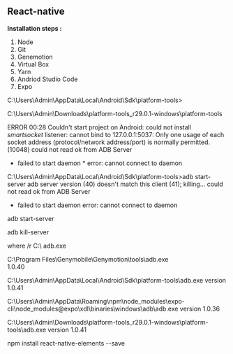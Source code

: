 <h2>React-native</h2>


<b>Installation steps :</b>

1. Node
2. Git
3. Genemotion
4. Virtual Box
5. Yarn
6. Andriod Studio Code
7. Expo


C:\Users\Admin\AppData\Local\Android\Sdk\platform-tools>


C:\Users\Admin\Downloads\platform-tools_r29.0.1-windows\platform-tools


ERROR
00:28
Couldn't start project on Android: could not install *smartsocket* listener: cannot bind to 127.0.0.1:5037: Only one usage of each socket address (protocol/network address/port) is normally permitted. (10048)
could not read ok from ADB Server
* failed to start daemon *
error: cannot connect to daemon



C:\Users\Admin\AppData\Local\Android\Sdk\platform-tools>adb start-server
adb server version (40) doesn't match this client (41); killing...
could not read ok from ADB Server
* failed to start daemon
error: cannot connect to daemon


adb start-server

adb kill-server

where /r C:\ adb.exe



C:\Program Files\Genymobile\Genymotion\tools\adb.exe                                                           
1.0.40

C:\Users\Admin\AppData\Local\Android\Sdk\platform-tools\adb.exe
version 1.0.41

C:\Users\Admin\AppData\Roaming\npm\node_modules\expo-cli\node_modules\@expo\xdl\binaries\windows\adb\adb.exe
version 1.0.36

C:\Users\Admin\Downloads\platform-tools_r29.0.1-windows\platform-tools\adb.exe
version 1.0.41



npm install react-native-elements --save





















